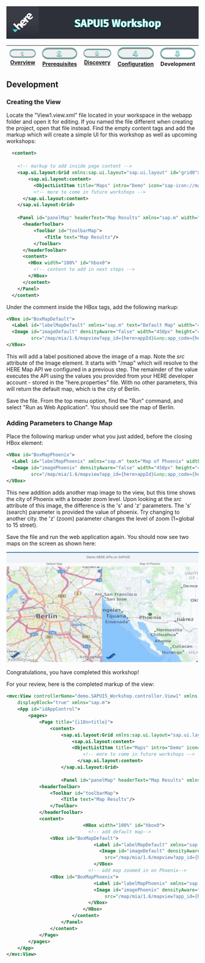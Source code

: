 <img src="./workshop_sapui5.jpg" width="890" />

| [![Overview](../../images/01_off.png)<br>Overview](./README.md) | [![Prerequisites](../../images/02_off.png)<br>Prerequisites](./02.md) | [![Discovery](../../images/03_off.png)<br>Discovery](./03.md) | [![Configuration](../../images/04_off.png)<br>Configuration](./04.md) | ![Development](../../images/05.png)<br>Development
| :---: | :---: | :---: | :---: | :---: |

## Development



### Creating the View

Locate the "View1.view.xml" file located in your workspace in the webapp folder and open it for editing. If you named the file different when creating the project, open that file instead. Find the empty content tags and add the markup which will create a simple UI for this workshop as well as upcoming workshops:

``` xml
  <content>

    <!-- markup to add inside page content -->
    <sap.ui.layout:Grid xmlns:sap.ui.layout="sap.ui.layout" id="grid0">
	    <sap.ui.layout:content>
    	  <ObjectListItem title="Maps" intro="Demo" icon="sap-icon://map-2" id="itemMap" type="Active" />
    	  <!-- more to come in future workshops -->
      </sap.ui.layout:content>
    </sap.ui.layout:Grid>
    
    <Panel id="panelMap" headerText="Map Results" xmlns="sap.m" width="auto" expandable="true" expanded="true" >
      <headerToolbar>
          <Toolbar id="toolbarMap">
              <Title text="Map Results"/>
          </Toolbar>
      </headerToolbar>
      <content>
        <HBox width="100%" id="hbox0">
          <!-- content to add in next steps -->
        </HBox>
      </content>
    </Panel>
  </content>
```

Under the comment inside the HBox tags, add the following markup:

``` xml
<VBox id="BoxMapDefault">
  <Label id="labelMapDefault" xmlns="sap.m" text="Default Map" width="450px"/>
  <Image id="imageDefault" densityAware="false" width="450px" height="450px" alt="map" 
         src="/map/mia/1.6/mapview?app_id={here>appId}&amp;app_code={here>appCode}" />
</VBox>
```

This will add a label positioned above the image of a map. Note the *src* attribute of the Image element. It starts with "/map" which will resolve to the HERE Map API we configured in a previous step. The remainder of the value executes the API using the values you provided from your HERE developer account - stored in the "here.properties" file. With no other parameters, this will return the default map, which is the city of Berlin.

Save the file. From the top menu option, find the "Run" command, and select "Run as Web Application". You should see the map of Berlin.

### Adding Parameters to Change Map

Place the following markup under what you just added, before the closing HBox element:

``` xml
<VBox id="BoxMapPhoenix">
  <Label id="labelMapPhoenix" xmlns="sap.m" text="Map of Phoenix" width="450px"/>
  <Image id="imagePhoenix" densityAware="false" width="450px" height="450px" alt="map" 
         src="/map/mia/1.6/mapview?app_id={here>appId}&amp;app_code={here>appCode}&amp;s=phoenix&amp;z=4" />
</VBox>
```

This new addition adds another map image to the view, but this time shows the city of Phoenix with a broader zoom level. 
Upon looking at the *src* attribute of this image, the difference is the 's' and 'z' parameters. The 's' (search) parameter is provided the value of phoenix. Try changing to another city. the 'z' (zoom) parameter changes the level of zoom (1=global to 15 street).

Save the file and run the web application again. You should now see two maps on the screen as shown here:

![view in browser](./sapui5_maps.jpg)


Congratulations, you have completed this workshop! 

For your review, here is the completed markup of the view:

``` xml
<mvc:View controllerName="demo.SAPUI5_Workshop.controller.View1" xmlns:html="http://www.w3.org/1999/xhtml" xmlns:mvc="sap.ui.core.mvc"
	displayBlock="true" xmlns="sap.m">
	<App id="idAppControl">
		<pages>
			<Page title="{i18n>title}">
				<content>
					<sap.ui.layout:Grid xmlns:sap.ui.layout="sap.ui.layout" id="grid0">
						<sap.ui.layout:content>
					    <ObjectListItem title="Maps" intro="Demo" icon="sap-icon://map-2" id="itemMap" type="Active" />
					    	<!-- more to come in future workshops -->
					      </sap.ui.layout:content>
					</sap.ui.layout:Grid>
					
					<Panel id="panelMap" headerText="Map Results" xmlns="sap.m" width="auto" expandable="true" expanded="true" >
            <headerToolbar>
                <Toolbar id="toolbarMap">
                    <Title text="Map Results"/>
                </Toolbar>
            </headerToolbar>
            <content>
							<HBox width="100%" id="hbox0">
							  <!-- add default map-->
                <VBox id="BoxMapDefault">
						 	    <Label id="labelMapDefault" xmlns="sap.m" text="Default Map" width="450px" textAlign="Center" />
								  <Image id="imageDefault" densityAware="false" width="450px" height="450px" alt="map" 
									src="/map/mia/1.6/mapview?app_id={here>appId}&amp;app_code={here>appCode}" />
								</VBox>
							  <!-- add map zoomed in on Phoenix-->
                <VBox id="BoxMapPhoenix">
						 	    <Label id="labelMapPhoenix" xmlns="sap.m" text="Map of Phoenix" width="450px" textAlign="Center" />
						 	    <Image id="imagePhoenix" densityAware="false" width="450px" height="450px" alt="map" 
									src="/map/mia/1.6/mapview?app_id={here>appId}&amp;app_code={here>appCode}&amp;s=phoenix&amp;z=4" />
							  </VBox>
							</HBox>
						</content>
					</Panel>
				</content>
			</Page>
		</pages>
	</App>
</mvc:View>
```
